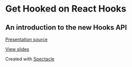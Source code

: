 # Get Hooked on React Hooks

## An introduction to the new Hooks API

[Presentation source](./presentation/index.mdx)

[View slides](https://react-hooks-presentation.surge.sh)

Created with [Spectacle](https://github.com/FormidableLabs/spectacle/blob/master/README.md)
